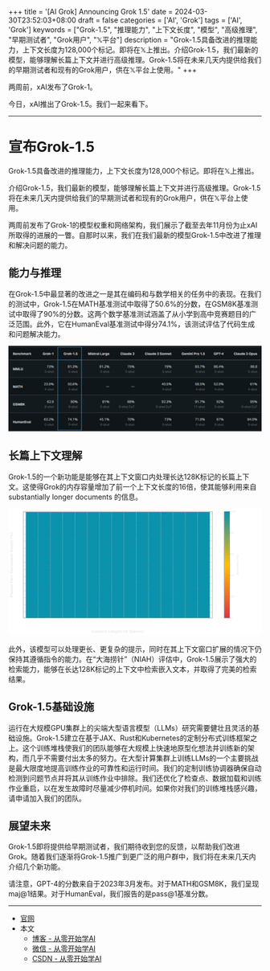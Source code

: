 +++
title = '[AI Grok] Announcing Grok 1.5'
date = 2024-03-30T23:52:03+08:00
draft = false
categories = ['AI', 'Grok']
tags = ['AI', 'Grok']
keywords = ["Grok-1.5", "推理能力", "上下文长度", "模型", "高级推理", "早期测试者", "Grok用户", "𝕏平台"]
description = "Grok-1.5具备改进的推理能力，上下文长度为128,000个标记。即将在𝕏上推出。介绍Grok-1.5，我们最新的模型，能够理解长篇上下文并进行高级推理。Grok-1.5将在未来几天内提供给我们的早期测试者和现有的Grok用户，供在𝕏平台上使用。"
+++

两周前，xAI发布了Grok-1。

今日，xAI推出了Grok-1.5。我们一起来看下。

---

# 宣布Grok-1.5

Grok-1.5具备改进的推理能力，上下文长度为128,000个标记。即将在𝕏上推出。

介绍Grok-1.5，我们最新的模型，能够理解长篇上下文并进行高级推理。Grok-1.5将在未来几天内提供给我们的早期测试者和现有的Grok用户，供在𝕏平台上使用。

两周前发布了Grok-1的模型权重和网络架构，我们展示了截至去年11月份为止xAI所取得的进展的一瞥。自那时以来，我们在我们最新的模型Grok-1.5中改进了推理和解决问题的能力。

## 能力与推理

在Grok-1.5中最显著的改进之一是其在编码和与数学相关的任务中的表现。在我们的测试中，Grok-1.5在MATH基准测试中取得了50.6%的分数，在GSM8K基准测试中取得了90%的分数。这两个数学基准测试涵盖了从小学到高中竞赛题目的广泛范围。此外，它在HumanEval基准测试中得分74.1%，该测试评估了代码生成和问题解决能力。

![Benchmark](benchmark.png)

## 长篇上下文理解

Grok-1.5的一个新功能是能够在其上下文窗口内处理长达128K标记的长篇上下文。这使得Grok的内存容量增加了前一个上下文长度的16倍，使其能够利用来自 substantially longer documents 的信息。

![The image shows a graph that visualizes the model's ability to recall information from its context window. The x-axis is the length of the context window and the y-axis is the relative position of the fact to retrieve from the window. We use colors to mark the recall rate. The entire graph is green, which means the recall-rate is 100% for every context window and every placement of the fact to retrieve.](context.png)

此外，该模型可以处理更长、更复杂的提示，同时在其上下文窗口扩展的情况下仍保持其遵循指令的能力。在“大海捞针”（NIAH）评估中，Grok-1.5展示了强大的检索能力，能够在长达128K标记的上下文中检索嵌入文本，并取得了完美的检索结果。

## Grok-1.5基础设施

运行在大规模GPU集群上的尖端大型语言模型（LLMs）研究需要健壮且灵活的基础设施。Grok-1.5建立在基于JAX、Rust和Kubernetes的定制分布式训练框架之上。这个训练堆栈使我们的团队能够在大规模上快速地原型化想法并训练新的架构，而几乎不需要付出太多的努力。在大型计算集群上训练LLMs的一个主要挑战是最大限度地提高训练作业的可靠性和运行时间。我们的定制训练协调器确保自动检测到问题节点并将其从训练作业中排除。我们还优化了检查点、数据加载和训练作业重启，以在发生故障时尽量减少停机时间。如果你对我们的训练堆栈感兴趣，请申请加入我们的团队。

## 展望未来
Grok-1.5即将提供给早期测试者，我们期待收到您的反馈，以帮助我们改进Grok。随着我们逐渐将Grok-1.5推广到更广泛的用户群中，我们将在未来几天内介绍几个新功能。

请注意，GPT-4的分数来自于2023年3月发布。对于MATH和GSM8K，我们呈现maj@1结果。对于HumanEval，我们报告的是pass@1基准分数。

---

- [官网](https://x.ai/blog/grok-1.5)
- 本文
    - [博客 - 从零开始学AI](https://blog.aihub2022.top/post/announcing-grok-1.5/)
    - [微信 - 从零开始学AI](https://mp.weixin.qq.com/s?__biz=MzA3MDIyNTgzNA==&mid=2649976734&idx=1&sn=eceea19653fdc8e069bf37b3939f8b22&chksm=86c7d55bb1b05c4d6e490276237ba353512ff1d00a80694c42864a53d989200850f1d7677a53&token=449037386&lang=zh_CN#rd)
    - [CSDN - 从零开始学AI](https://blog.csdn.net/mahone3297/article/details/137208443)
